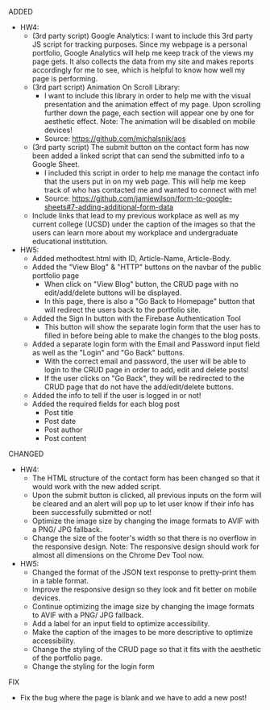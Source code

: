 ADDED 
- HW4:
  + (3rd party script) Google Analytics: I want to include this 3rd party JS script for tracking purposes. Since my webpage is a personal portfolio, Google Analytics will help me keep track of the views my page gets. It also collects the data from my site and makes reports accordingly for me to see, which is helpful to know how well my page is performing.
  + (3rd part script) Animation On Scroll Library: 
    + I want to include this library in order to help me with the visual presentation and the animation effect of my page. Upon scrolling further down the page, each section will appear one by one for aesthetic effect. Note: The animation will be disabled on mobile devices!
    + Source: https://github.com/michalsnik/aos
  + (3rd party script) The submit button on the contact form has now been added a linked script that can send the submitted info to a Google Sheet. 
    + I included this script in order to help me manage the contact info that the users put in on my web page. This will help me keep track of who has contacted me and wanted to connect with me!
    + Source: https://github.com/jamiewilson/form-to-google-sheets#7-adding-additional-form-data
  + Include links that lead to my previous workplace as well as my current college (UCSD) under the caption of the images so that the users can learn more about my workplace and undergraduate educational institution.
- HW5:
  + Added methodtest.html with ID, Article-Name, Article-Body. 
  + Added the "View Blog" & "HTTP" buttons on the navbar of the public portfolio page
    + When click on "View Blog" button, the CRUD page with no edit/add/delete buttons will be displayed.
    + In this page, there is also a "Go Back to Homepage" button that will redirect the users back to the portfolio site.
  + Added the Sign In button with the Firebase Authentication Tool
    + This button will show the separate login form that the user has to filled in before being able to make the changes to the blog posts.
  + Added a separate login form with the Email and Password input field as well as the "Login" and "Go Back" buttons.
    + With the correct email and password, the user will be able to login to the CRUD page in order to add, edit and delete posts!
    + If the user clicks on "Go Back", they will be redirected to the CRUD page that do not have the add/edit/delete buttons.
  + Added the info to tell if the user is logged in or not!
  + Added the required fields for each blog post
    + Post title
    + Post date
    + Post author
    + Post content


CHANGED 
- HW4:
  + The HTML structure of the contact form has been changed so that it would work with the new added script. 
  + Upon the submit button is clicked, all previous inputs on the form will be cleared and an alert will pop up to let user know if their info has been successfully submitted or not!
  + Optimize the image size by changing the image formats to AVIF with a PNG/ JPG fallback.
  + Change the size of the footer's width so that there is no overflow in the responsive design. Note: The responsive design should work for almost all dimensions on the Chrome Dev Tool now.
- HW5:
  + Changed the format of the JSON text response to pretty-print them in a table format.
  + Improve the responsive design so they look and fit better on mobile devices.
  + Continue optimizing the image size by changing the image formats to AVIF with a PNG/ JPG fallback.
  + Add a label for an input field to optimize accessibility.
  + Make the caption of the images to be more descriptive to optimize accessibility.
  + Change the styling of the CRUD page so that it fits with the aesthetic of the portfolio page.
  + Change the styling for the login form
  
FIX
  + Fix the bug where the page is blank and we have to add a new post!

